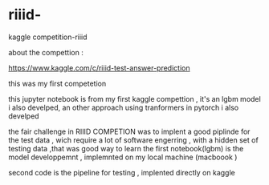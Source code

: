 # riiid-
kaggle competition-riiid 

about the compettion : 

https://www.kaggle.com/c/riiid-test-answer-prediction


 this was my first competetion

this jupyter notebook is from my first kaggle compettion , it's an lgbm model 
i  also develped, an other approach using tranformers in pytorch i  also develped 

the fair challenge in RIIID COMPETION was to implent a good piplinde for the test data , wich require a lot of software engerring , with a hidden set of testing data ,that was  good way to learn 
the first notebook(lgbm) is the model developpemnt , implemnted on my local machine (macboook )

second code is the pipeline for testing , implented directly on kaggle
